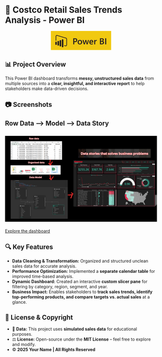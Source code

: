 # 🛒 Costco Retail Sales Trends Analysis - Power BI  

<p align="center">
  <img src="https://github.com/najirh/Costco_Retail_Reports/blob/main/power-bi-logo.jpg" alt="Costco Logo" width="200"/>
</p>  

## 📊 Project Overview  
This Power BI dashboard transforms **messy, unstructured sales data** from multiple sources into a **clear, insightful, and interactive report** to help stakeholders make data-driven decisions.  

## 📷 Screenshots  
## Row Data --> Model --> Data Story
![](https://github.com/najirh/Costco_Retail_Reports/blob/main/costocoreports.png)  
---
[Explore the dashboard](https://app.powerbi.com/view?r=eyJrIjoiMzBmODUwMmUtMDMzMC00OTUzLWE2MWMtYmUwZTJiODM3ZjJlIiwidCI6ImY3NDM5NmYzLTgwMTUtNGI3NC1iNDY4LWNkYTA0NTEzZDg0YyJ9)
 

## 🔍 Key Features  
- **Data Cleaning & Transformation:** Organized and structured unclean sales data for accurate analysis.  
- **Performance Optimization:** Implemented a **separate calendar table** for improved time-based analysis.  
- **Dynamic Dashboard:** Created an interactive **custom slicer pane** for filtering by category, region, segment, and year.  
- **Business Impact:** Enables stakeholders to **track sales trends, identify top-performing products, and compare targets vs. actual sales** at a glance.  

## 📜 License & Copyright  
- 📌 **Data:** This project uses **simulated sales data** for educational purposes.  
- ⚖️ **License:** Open-source under the **MIT License** – feel free to explore and modify.  
- © **2025 Your Name | All Rights Reserved**  
